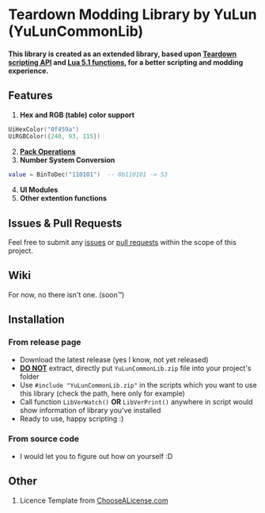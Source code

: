 # Teardown Modding Library by YuLun (YuLunCommonLib)

#### This library is created as an extended library, based upon [Teardown scripting API](https://teardowngame.com/modding/api.html) and [Lua 5.1 functions](http://www.lua.org/manual/5.1/), for a better scripting and modding experience.

## Features
1. **Hex and RGB (table) color support**
```lua
UiHexColor("0f459a")
UiRGBColor({240, 93, 115})
```
2. [**Pack Operations**](../../wiki)
3. **Number System Conversion**
```lua
value = BinToDec("110101")  -- 0b110101 -> 53
```
4. **UI Modules**
5. **Other extention functions**

## Issues & Pull Requests
Feel free to submit any [issues](../../issues) or [pull requests](../../pulls) within the scope of this project.

## Wiki
For now, no there isn't one. (soon™️)

## Installation
### From release page
  * Download the latest release (yes I know, not yet released)
  * [**DO NOT**](../../) extract, directly put `YuLunCommonLib.zip` file into your project's folder
  * Use `#include "YuLunCommonLib.zip"` in the scripts which you want to use this library (check the path, here only for example)
  * Call function `LibVerWatch()` **OR** `LibVerPrint()` anywhere in script would show information of library you've installed
  * Ready to use, happy scripting :)
### From source code
  * I would let you to figure out how on yourself :D

## Other
1. Licence Template from [ChooseALicense.com](https://github.com/github/choosealicense.com)
